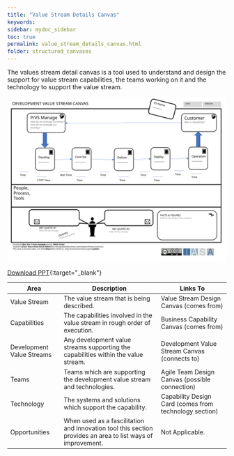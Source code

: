 ```yaml
---
title: "Value Stream Details Canvas"
keywords: 
sidebar: mydoc_sidebar
toc: true
permalink: value_stream_details_canvas.html
folder: structured_canvases
---
```


The values stream detail canvas is a tool used to understand and design the support for value stream capabilities, the teams working on it and the technology to support the value stream.

![image001](media/value_stream_canvas001.svg)

[Download PPT](media/ppt/values_stream_detail_canvas.ppt){:target="_blank"}

| Area | Description | Links To |
| --- | --- | --- |
| Value Stream | The value stream that is being described. | Value Stream Design Canvas (comes from) |
| Capabilities | The capabilities involved in the value stream in rough order of execution. | Business Capability Canvas (comes from) |
| Development Value Streams | Any development value streams supporting the capabilities within the value stream. | Development Value Stream Canvas (connects to) |
| Teams | Teams which are supporting the development value stream and technologies. | Agile Team Design Canvas (possible connection) |
| Technology | The systems and solutions which support the capability. | Capability Design Card (comes from technology section) |
| Opportunities | When used as a fascilitation and innovation tool this section provides an area to list ways of improvement. | Not Applicable. |